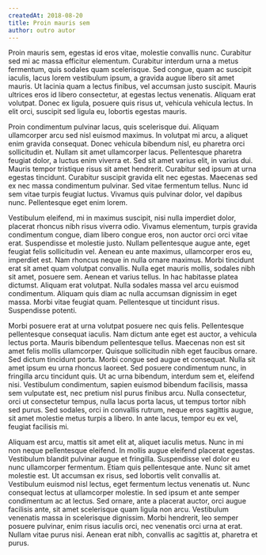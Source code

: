 ```yaml
---
createdAt: 2018-08-20
title: Proin mauris sem
author: outro autor
---
```

Proin mauris sem, egestas id eros vitae, molestie convallis nunc. Curabitur sed mi ac massa efficitur elementum. Curabitur interdum urna a metus fermentum, quis sodales quam scelerisque. Sed congue, quam ac suscipit iaculis, lacus lorem vestibulum ipsum, a gravida augue libero sit amet mauris. Ut lacinia quam a lectus finibus, vel accumsan justo suscipit. Mauris ultrices eros id libero consectetur, at egestas lectus venenatis. Aliquam erat volutpat. Donec ex ligula, posuere quis risus ut, vehicula vehicula lectus. In elit orci, suscipit sed ligula eu, lobortis egestas mauris.

Proin condimentum pulvinar lacus, quis scelerisque dui. Aliquam ullamcorper arcu sed nisl euismod maximus. In volutpat mi arcu, a aliquet enim gravida consequat. Donec vehicula bibendum nisl, eu pharetra orci sollicitudin et. Nullam sit amet ullamcorper lacus. Pellentesque pharetra feugiat dolor, a luctus enim viverra et. Sed sit amet varius elit, in varius dui. Mauris tempor tristique risus sit amet hendrerit. Curabitur sed ipsum at urna egestas tincidunt. Curabitur suscipit gravida elit nec egestas. Maecenas sed ex nec massa condimentum pulvinar. Sed vitae fermentum tellus. Nunc id sem vitae turpis feugiat luctus. Vivamus quis pulvinar dolor, vel dapibus nunc. Pellentesque eget enim lorem.

Vestibulum eleifend, mi in maximus suscipit, nisi nulla imperdiet dolor, placerat rhoncus nibh risus viverra odio. Vivamus elementum, turpis gravida condimentum congue, diam libero congue eros, non auctor orci orci vitae erat. Suspendisse et molestie justo. Nullam pellentesque augue ante, eget feugiat felis sollicitudin vel. Aenean eu ante maximus, ullamcorper eros eu, imperdiet est. Nam rhoncus neque in nulla ornare maximus. Morbi tincidunt erat sit amet quam volutpat convallis. Nulla eget mauris mollis, sodales nibh sit amet, posuere sem. Aenean et varius tellus. In hac habitasse platea dictumst. Aliquam erat volutpat. Nulla sodales massa vel arcu euismod condimentum. Aliquam quis diam ac nulla accumsan dignissim in eget massa. Morbi vitae feugiat quam. Pellentesque ut tincidunt risus. Suspendisse potenti.

Morbi posuere erat at urna volutpat posuere nec quis felis. Pellentesque pellentesque consequat iaculis. Nam dictum ante eget est auctor, a vehicula lectus porta. Mauris bibendum pellentesque tellus. Maecenas non est sit amet felis mollis ullamcorper. Quisque sollicitudin nibh eget faucibus ornare. Sed dictum tincidunt porta. Morbi congue sed augue et consequat. Nulla sit amet ipsum eu urna rhoncus laoreet. Sed posuere condimentum nunc, in fringilla arcu tincidunt quis. Ut ac urna bibendum, interdum sem et, eleifend nisi. Vestibulum condimentum, sapien euismod bibendum facilisis, massa sem vulputate est, nec pretium nisl purus finibus arcu. Nulla consectetur, orci ut consectetur tempus, nulla lacus porta lacus, ut tempus tortor nibh sed purus. Sed sodales, orci in convallis rutrum, neque eros sagittis augue, sit amet molestie metus turpis a libero. In ante lacus, tempor eu ex vel, feugiat facilisis mi.

Aliquam est arcu, mattis sit amet elit at, aliquet iaculis metus. Nunc in mi non neque pellentesque eleifend. In mollis augue eleifend placerat egestas. Vestibulum blandit pulvinar augue et fringilla. Suspendisse vel dolor eu nunc ullamcorper fermentum. Etiam quis pellentesque ante. Nunc sit amet molestie est. Ut accumsan ex risus, sed lobortis velit convallis at. Vestibulum euismod nisl lectus, eget fermentum lectus venenatis ut. Nunc consequat lectus at ullamcorper molestie. In sed ipsum et ante semper condimentum ac at lectus. Sed ornare, ante a placerat auctor, orci augue facilisis ante, sit amet scelerisque quam ligula non arcu. Vestibulum venenatis massa in scelerisque dignissim. Morbi hendrerit, leo semper posuere pulvinar, enim risus iaculis orci, nec venenatis orci urna at erat. Nullam vitae purus nisi. Aenean erat nibh, convallis ac sagittis at, pharetra et purus.

